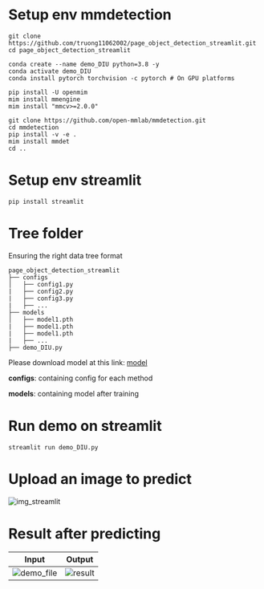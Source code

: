 # Setup env mmdetection

```
git clone https://github.com/truong11062002/page_object_detection_streamlit.git
cd page_object_detection_streamlit

conda create --name demo_DIU python=3.8 -y
conda activate demo_DIU
conda install pytorch torchvision -c pytorch # On GPU platforms

pip install -U openmim
mim install mmengine
mim install "mmcv>=2.0.0"

git clone https://github.com/open-mmlab/mmdetection.git
cd mmdetection
pip install -v -e .
mim install mmdet
cd ..
```

# Setup env streamlit
```
pip install streamlit
```

# Tree folder
Ensuring the right data tree format

    page_object_detection_streamlit
    ├── configs
    │   ├── config1.py
    |   ├── config2.py
    |   ├── config3.py
    |   ├── ...
    ├── models
    │   ├── model1.pth
    |   ├── model1.pth
    |   ├── model1.pth
    |   ├── ...
    ├── demo_DIU.py
Please download model at this link: [model](https://github.com/truong11062002/page_object_detection_streamlit/releases/download/model/truongDIU.pth)

**configs**: containing config for each method

**models**: containing model after training

# Run demo on streamlit
```
streamlit run demo_DIU.py
```
# Upload an image to predict



![img_streamlit](https://github.com/truong11062002/page_object_detection_streamlit/assets/74360292/08bd2fea-6d42-4764-b3f2-34be56c9fd93)


# Result after predicting
Input             |  Output
:-------------------------:|:-------------------------:
![demo_file](https://github.com/truong11062002/page_object_detection_streamlit/assets/74360292/37d12ea0-3c02-43b3-8c06-f7aca6f0be5b)  |  ![result](https://github.com/truong11062002/page_object_detection_streamlit/assets/74360292/8e220ad9-3a1a-4b0e-91d5-0f0d190d7a83)

